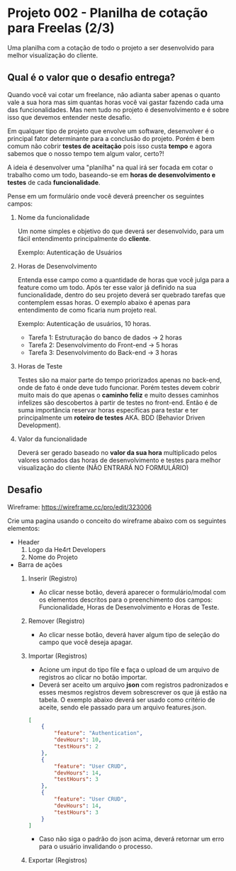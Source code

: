 # Projeto 002 - Planilha de cotação para Freelas (2/3)

Uma planilha com a cotação de todo o projeto a ser desenvolvido para melhor visualização do cliente.

## Qual é o valor que o desafio entrega?

Quando você vai cotar um freelance, não adianta saber apenas o quanto vale a sua hora mas sim quantas horas você vai gastar fazendo cada uma das funcionalidades. Mas nem tudo no projeto é desenvolvimento e é sobre isso que devemos entender neste desafio.

Em qualquer tipo de projeto que envolve um software, desenvolver é o principal fator determinante para a conclusão do projeto. Porém é bem comum não cobrir **testes de aceitação** pois isso custa **tempo** e agora sabemos que o nosso tempo tem algum valor, certo?!

A ideia é desenvolver uma "planilha" na qual irá ser focada em cotar o trabalho como um todo, baseando-se em **horas de desenvolvimento e testes** de cada **funcionalidade**.

Pense em um formulário onde você deverá preencher os seguintes campos:

1. Nome da funcionalidade

    Um nome simples e objetivo do que deverá ser desenvolvido, para um fácil entendimento principalmente do **cliente**.

    Exemplo: Autenticação de Usuários

2. Horas de Desenvolvimento

    Entenda esse campo como a quantidade de horas que você julga para a feature como um todo. Após ter esse valor já definido na sua funcionalidade, dentro do seu projeto deverá ser quebrado tarefas que contemplem essas horas. O exemplo abaixo é apenas para entendimento de como ficaria num projeto real.
    
    Exemplo: Autenticação de usuários, 10 horas.
    * Tarefa 1: Estruturação do banco de dados -> 2 horas
    * Tarefa 2: Desenvolvimento do Front-end -> 5 horas
    * Tarefa 3: Desenvolvimento do Back-end -> 3 horas

3. Horas de Teste

    Testes são na maior parte do tempo priorizados apenas no back-end, onde de fato é onde deve tudo funcionar. Porém testes devem cobrir muito mais do que apenas o **caminho feliz** e muito desses caminhos infelizes são descobertos à partir de testes no front-end. Então é de suma importância reservar horas especificas para testar e ter principalmente um **roteiro de testes** AKA. BDD (Behavior Driven Development).

4. Valor da funcionalidade

    Deverá ser gerado baseado no **valor da sua hora** multiplicado pelos valores somados das horas de desenvolvimento e testes para melhor visualização do cliente (NÃO ENTRARÁ NO FORMULÁRIO)


## Desafio

Wireframe: https://wireframe.cc/pro/edit/323006

Crie uma pagina usando o conceito do wireframe abaixo com os seguintes elementos:

* Header
    1. Logo da He4rt Developers
    2. Nome do Projeto
* Barra de ações
    1. Inserir (Registro)
        * Ao clicar nesse botão, deverá aparecer o formulário/modal com os elementos descritos para o preenchimento dos campos: Funcionalidade, Horas de Desenvolvimento e Horas de Teste.
    2. Remover (Registro)
        * Ao clicar nesse botão, deverá haver algum tipo de seleção do campo que você deseja apagar.
    3. Importar (Registros)
        * Acione um input do tipo file e faça o upload de um arquivo de registros ao clicar no botão importar.
        * Deverá ser aceito um arquivo **json** com registros padronizados e esses mesmos registros devem sobrescrever os que já estão na tabela. O exemplo abaixo deverá ser usado como critério de aceite, sendo ele passado para um arquivo features.json.

        ```json
        [
            {
                "feature": "Authentication",
                "devHours": 10,
                "testHours": 2 
            },
            {
                "feature": "User CRUD",
                "devHours": 14,
                "testHours": 3 
            },
            {
                "feature": "User CRUD",
                "devHours": 14,
                "testHours": 3 
            }
        ]
        ```
        * Caso não siga o padrão do json acima, deverá retornar um erro para o usuário invalidando o processo.
    4. Exportar (Registros)

